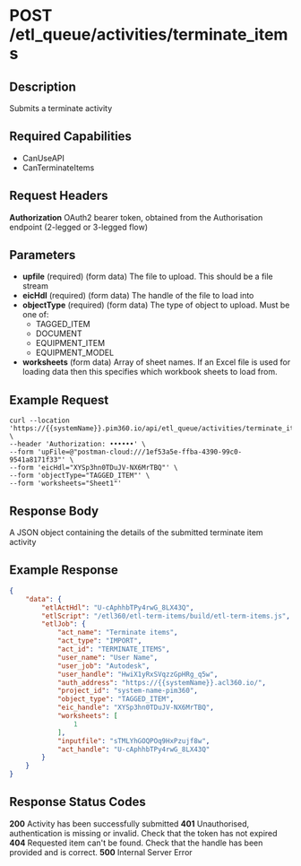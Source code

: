 # POST /etl_queue/activities/terminate_items

## Description
Submits a terminate activity

## Required Capabilities
* CanUseAPI
* CanTerminateItems
## Request Headers

**Authorization** OAuth2 bearer token, obtained from the Authorisation endpoint (2-legged or 3-legged flow)

## Parameters
* **upfile** (required) (form data) The file to upload. This should be a file stream
* **eicHdl** (required) (form data) The handle of the file to load into
* **objectType** (required) (form data) The type of object to upload. Must be one of:
    * TAGGED_ITEM
    * DOCUMENT
    * EQUIPMENT_ITEM
    * EQUIPMENT_MODEL
* **worksheets** (form data) Array of sheet names. If an Excel file is used for loading data then this specifies which workbook sheets to load from.

## Example Request
```
curl --location 'https://{{systemName}}.pim360.io/api/etl_queue/activities/terminate_items' \
--header 'Authorization: ••••••' \
--form 'upFile=@"postman-cloud:///1ef53a5e-ffba-4390-99c0-9541a8171f33"' \
--form 'eicHdl="XYSp3hn0TDuJV-NX6MrTBQ"' \
--form 'objectType="TAGGED_ITEM"' \
--form 'worksheets="Sheet1"'
```

## Response Body
A JSON object containing the details of the submitted terminate item activity

## Example Response
```JSON
{
    "data": {
        "etlActHdl": "U-cAphhbTPy4rwG_8LX43Q",
        "etlScript": "/etl360/etl-term-items/build/etl-term-items.js",
        "etlJob": {
            "act_name": "Terminate items",
            "act_type": "IMPORT",
            "act_id": "TERMINATE_ITEMS",
            "user_name": "User Name",
            "user_job": "Autodesk",
            "user_handle": "HwiX1yRxSVqzzGpHRg_q5w",
            "auth_address": "https://{{systemName}}.acl360.io/",
            "project_id": "system-name-pim360",
            "object_type": "TAGGED_ITEM",
            "eic_handle": "XYSp3hn0TDuJV-NX6MrTBQ",
            "worksheets": [
                1
            ],
            "inputfile": "sTMLYhGOQPOq9HxPzujf8w",
            "act_handle": "U-cAphhbTPy4rwG_8LX43Q"
        }
    }
}
```

## Response Status Codes
**200** Activity has been successfully submitted
**401** Unauthorised, authentication is missing or invalid. Check that the token has not expired
**404** Requested item can't be found. Check that the handle has been provided and is correct.
**500** Internal Server Error


